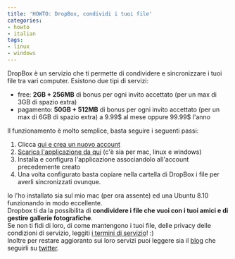 ```yaml
---
title: 'HOWTO: DropBox, condividi i tuoi file'
categories:
- howto
- italian
tags:
- linux
- windows
---
```

DropBox è un servizio che ti permette di condividere e sincronizzare i tuoi
file tra vari computer. Esistono due tipi di servizi:

  * free: **2GB + 256MB** di bonus per ogni invito accettato (per un max di 3GB di spazio extra)
  * pagamento: **50GB + 512MB** di bonus per ogni invito accettato (per un max di 6GB di spazio extra) a 9.99$ al mese oppure 99.99$ l'anno

Il funzionamento è molto semplice, basta seguire i seguenti passi:

  1. Clicca [qui e crea un nuovo account](https://www.getdropbox.com/referrals/NTc0ODcyNzk "Crea un nuovo account" )
  2. [Scarica l'applicazione da qui](https://www.getdropbox.com/downloading "Scarica dropbox" ) (c'è sia per mac, linux e windows)
  3. Installa e configura l'applicazione associandolo all'account precedemente creato
  4. Una volta configurato basta copiare nella cartella di DropBox i file per averli sincronizzati ovunque.
  
Io l'ho installato sia sul mio mac (per ora assente) ed una Ubuntu 8.10
funzionando in modo eccellente.  
Dropbox ti da la possibilita di **condividere i file che vuoi con i tuoi amici
e di gestire gallerie fotografiche**.  
Se non ti fidi di loro, di come mantengono i tuoi file, delle privacy delle
condizioni di servizio, leggiti [i termini di
servizio](https://www.getdropbox.com/terms)! :)  
Inoltre per restare aggioranto sui loro servizi puoi leggere sia il
[blog](http://blog.getdropbox.com/) che seguirli su
[twitter](http://twitter.com/dropbox).

